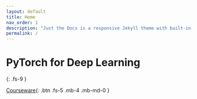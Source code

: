 ```yaml
---
layout: default
title: Home
nav_order: 1
description: "Just the Docs is a responsive Jekyll theme with built-in search that is easily customizable and hosted on GitHub Pages."
permalink: /
---
```


# PyTorch for Deep Learning
{: .fs-9 }


[Courseware](https://www.coursera.org/learn/deep-neural-networks-with-pytorch/home/welcome){: .btn .fs-5 .mb-4 .mb-md-0 }